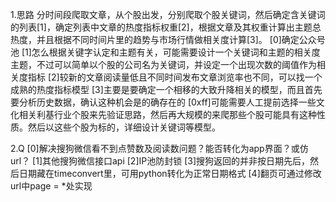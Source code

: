 1.思路
	分时间段爬取文章，从个股出发，分别爬取个股关键词，然后确定含关键词的列表[1]，确定列表中文章的热度指标权重[2]，根据文章及其权重计算出主题总热度，并且根据不同时间片里的趋势与市场行情做相关度计算[3]。
[0]确定公众号池
[1]怎么根据关键字认定和主题有关，可能需要设计一个关键词和主题的相关度主题，不过可以简单以个股的公司名为关键词，并设定一个出现次数的阈值作为相关度指标
[2]较新的文章阅读量低且不同时间发布文章浏览率也不同，可以找一个成熟的热度指标模型
[3]主要是要确定一个相移的大致升降相关的模型，而且首先要分析历史数据，确认这种机会是的确存在的
[0xff]可能需要人工提前选择一些文化相关利基行业个股来先验证思路，然后再大规模的来爬那些个股可能具有这种性质。然后以这些个股为标的，详细设计关键词等模型。

2.Q
[0]解决搜狗微信看不到点赞数及阅读数问题？能否转化为app界面？或仿url？
[1]其他搜狗微信接口api
[2]IP池防封锁
[3]搜狗返回的并非按日期先后，然后日期藏在timeconvert里，可用python转化为正常日期格式
[4]翻页可通过修改url中page = *处实现